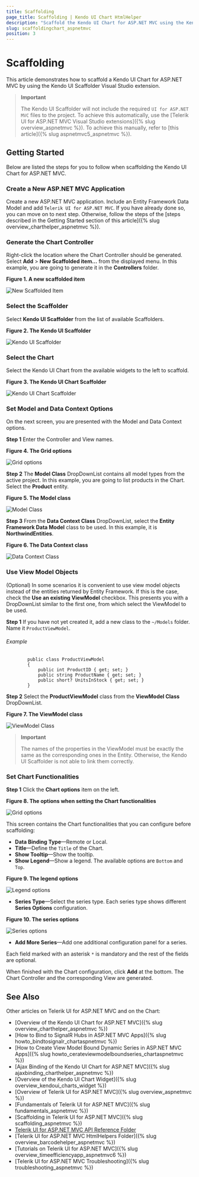 ```yaml
---
title: Scaffolding
page_title: Scaffolding | Kendo UI Chart HtmlHelper
description: "Scaffold the Kendo UI Chart for ASP.NET MVC using the Kendo UI Scaffolder extension for Visual Studio."
slug: scaffoldingchart_aspnetmvc
position: 3
---
```


# Scaffolding

This article demonstrates how to scaffold a Kendo UI Chart for ASP.NET MVC by using the Kendo UI Scaffolder Visual Studio extension.

> **Important**  
>
> The Kendo UI Scaffolder will not include the required `UI for ASP.NET MVC` files to the project. To achieve this automatically, use the [Telerik UI for ASP.NET MVC Visual Studio extensions]({% slug overview_aspnetmvc %}). To achieve this manually, refer to [this article]({% slug aspnetmvc5_aspnetmvc %}).

## Getting Started

Below are listed the steps for you to follow when scaffolding the Kendo UI Chart for ASP.NET MVC.

### Create a New ASP.NET MVC Application

Create a new ASP.NET MVC application. Include an Entity Framework Data Model and add `Telerik UI for ASP.NET MVC`. If you have already done so, you can move on to next step. Otherwise, follow the steps of the [steps described in the Getting Started section of this article]({% slug overview_charthelper_aspnetmvc %}).

### Generate the Chart Controller

Right-click the location where the Chart Controller should be generated. Select **Add** > **New Scaffolded item...** from the displayed menu. In this example, you are going to generate it in the **Controllers** folder.

**Figure 1. A new scaffolded item**

![New Scaffolded Item](/images/scaffolding/new_scaffolded_item.png)

### Select the Scaffolder

Select **Kendo UI Scaffolder** from the list of available Scaffolders.

**Figure 2. The Kendo UI Scaffolder**

![Kendo UI Scaffolder](/images/scaffolding/kendo_ui_scaffolder.png)

### Select the Chart

Select the Kendo UI Chart from the available widgets to the left to scaffold.

**Figure 3. The Kendo UI Chart Scaffolder**

![Kendo UI Chart Scaffolder](/helpers/chart/images/scaffolding/kendo_ui_chart.png)

### Set Model and Data Context Options

On the next screen, you are presented with the Model and Data Context options.

**Step 1** Enter the Controller and View names.  

**Figure 4. The Grid options**

![Grid options](/helpers/grid/images/scaffolding/kendo_ui_grid1.png)

**Step 2** The **Model Class** DropDownList contains all model types from the active project. In this example, you are going to list products in the Chart. Select the **Product** entity.

**Figure 5. The Model class**

![Model Class](/helpers/grid/images/scaffolding/model_class.png)

**Step 3** From the **Data Context Class** DropDownList, select the **Entity Framework Data Model** class to be used. In this example, it is **NorthwindEntities**.  

**Figure 6. The Data Context class**

![Data Context Class](/helpers/grid/images/scaffolding/data_context_class.png)

### Use View Model Objects

(Optional) In some scenarios it is convenient to use view model objects instead of the entities returned by Entity Framework. If this is the case, check the **Use an existing ViewModel** checkbox. This presents you with a DropDownList similar to the first one, from which select the ViewModel to be used.

**Step 1** If you have not yet created it, add a new class to the `~/Models` folder. Name it `ProductViewModel`.

###### Example

	        public class ProductViewModel
	        {
	            public int ProductID { get; set; }
	            public string ProductName { get; set; }
	            public short? UnitsInStock { get; set; }
	        }

**Step 2** Select the **ProductViewModel** class from the **ViewModel Class** DropDownList.  

**Figure 7. The ViewModel class**

![ViewModel Class](/helpers/grid/images/scaffolding/view_model_class.png)

> **Important**
>
> The names of the properties in the ViewModel must be exactly the same as the corresponding ones in the Entity. Otherwise, the Kendo UI Scaffolder is not able to link them correctly.

### Set Chart Functionalities

**Step 1** Click the **Chart options** item on the left.  

**Figure 8. The options when setting the Chart functionalities**

![Grid options](/helpers/chart/images/scaffolding/kendo_ui_chart2.png)  

This screen contains the Chart functionalities that you can configure before scaffolding:
* **Data Binding Type**&mdash;Remote or Local.
* **Title**&mdash;Define the `Title` of the Chart.   
* **Show Tooltip**&mdash;Show the tooltip.    
* **Show Legend**&mdash;Show a legend. The available options are `Bottom` and `Top`.

**Figure 9. The legend options**

![Legend options](/helpers/chart/images/scaffolding/legend.png)

* **Series Type**&mdash;Select the series type. Each series type shows different **Series Options** configuration.

**Figure 10. The series options**

![Series options](/helpers/chart/images/scaffolding/series_options_1.png)

* **Add More Series**&mdash;Add one additional configuration panel for a series.

Each field marked with an asterisk `*` is mandatory and the rest of the fields are optional.

When finished with the Chart configuration, click **Add** at the bottom. The Chart Controller and the corresponding View are generated.

## See Also

Other articles on Telerik UI for ASP.NET MVC and on the Chart:

* [Overview of the Kendo UI Chart for ASP.NET MVC]({% slug overview_charthelper_aspnetmvc %})
* [How to Bind to SignalR Hubs in ASP.NET MVC Apps]({% slug howto_bindtosignalr_chartaspnetmvc %})
* [How to Create View Model Bound Dynamic Series in ASP.NET MVC Apps]({% slug howto_cerateviewmodelboundseries_chartaspnetmvc %})
* [Ajax Binding of the Kendo UI Chart for ASP.NET MVC]({% slug ajaxbinding_charthelper_aspnetmvc %})
* [Overview of the Kendo UI Chart Widget]({% slug overview_kendoui_charts_widget %})
* [Overview of Telerik UI for ASP.NET MVC]({% slug overview_aspnetmvc %})
* [Fundamentals of Telerik UI for ASP.NET MVC]({% slug fundamentals_aspnetmvc %})
* [Scaffolding in Telerik UI for ASP.NET MVC]({% slug scaffolding_aspnetmvc %})
* [Telerik UI for ASP.NET MVC API Reference Folder](/api/Kendo.Mvc/AggregateFunction)
* [Telerik UI for ASP.NET MVC HtmlHelpers Folder]({% slug overview_barcodehelper_aspnetmvc %})
* [Tutorials on Telerik UI for ASP.NET MVC]({% slug overview_timeefficiencyapp_aspnetmvc6 %})
* [Telerik UI for ASP.NET MVC Troubleshooting]({% slug troubleshooting_aspnetmvc %})
